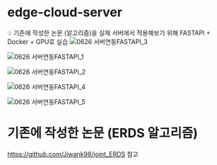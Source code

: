 # edge-cloud-server


💡 기존에 작성한 논문 (알고리즘)을 실제 서버에서 적용해보기 위해 FASTAPI + Docker + GPU로 실습
![0626 서버연동FASTAPI_3](https://github.com/Jiwank98/edge-cloud-server/assets/67055711/3f7a2d7b-f8ed-4a6b-b50f-8a3e8507a382)

![0626 서버연동FASTAPI_1](https://github.com/Jiwank98/edge-cloud-server/assets/67055711/192c0e95-e92d-4197-960e-14a4f78182a0)

![0626 서버연동FASTAPI_2](https://github.com/Jiwank98/edge-cloud-server/assets/67055711/0a13360a-526e-4f8d-8a06-0614791fcc91)

![0626 서버연동FASTAPI_4](https://github.com/Jiwank98/edge-cloud-server/assets/67055711/1b508ab3-c435-489d-b2aa-d35b5ab99ac1)

![0626 서버연동FASTAPI_5](https://github.com/Jiwank98/edge-cloud-server/assets/67055711/e6b3621a-8f8f-4db2-811f-0393ef644005)

# 기존에 작성한 논문 (ERDS 알고리즘)
https://github.com/Jiwank98/joint_ERDS 참고
